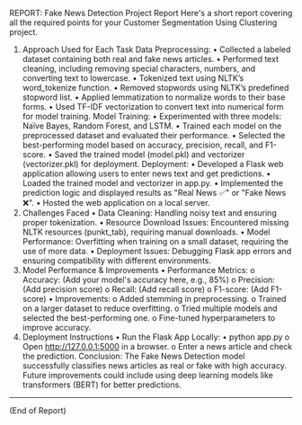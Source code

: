 REPORT:
Fake News Detection Project Report
Here's a short report covering all the required points for your Customer Segmentation Using Clustering project. 
1. Approach Used for Each Task
Data Preprocessing:
•	Collected a labeled dataset containing both real and fake news articles.
•	Performed text cleaning, including removing special characters, numbers, and converting text to lowercase.
•	Tokenized text using NLTK’s word_tokenize function.
•	Removed stopwords using NLTK’s predefined stopword list.
•	Applied lemmatization to normalize words to their base forms.
•	Used TF-IDF vectorization to convert text into numerical form for model training.
Model Training:
•	Experimented with three models: Naïve Bayes, Random Forest, and LSTM.
•	Trained each model on the preprocessed dataset and evaluated their performance.
•	Selected the best-performing model based on accuracy, precision, recall, and F1-score.
•	Saved the trained model (model.pkl) and vectorizer (vectorizer.pkl) for deployment.
Deployment:
•	Developed a Flask web application allowing users to enter news text and get predictions.
•	Loaded the trained model and vectorizer in app.py.
•	Implemented the prediction logic and displayed results as "Real News ✅" or "Fake News ❌".
•	Hosted the web application on a local server.
2. Challenges Faced
•	Data Cleaning: Handling noisy text and ensuring proper tokenization.
•	Resource Download Issues: Encountered missing NLTK resources (punkt_tab), requiring manual downloads.
•	Model Performance: Overfitting when training on a small dataset, requiring the use of more data.
•	Deployment Issues: Debugging Flask app errors and ensuring compatibility with different environments.
3. Model Performance & Improvements
•	Performance Metrics: 
o	Accuracy: (Add your model's accuracy here, e.g., 85%)
o	Precision: (Add precision score)
o	Recall: (Add recall score)
o	F1-score: (Add F1-score)
•	Improvements: 
o	Added stemming in preprocessing.
o	Trained on a larger dataset to reduce overfitting.
o	Tried multiple models and selected the best-performing one.
o	Fine-tuned hyperparameters to improve accuracy.
4. Deployment Instructions
•	Run the Flask App Locally: 
•	python app.py
o	Open http://127.0.0.1:5000 in a browser.
o	Enter a news article and check the prediction.
Conclusion: The Fake News Detection model successfully classifies news articles as real or fake with high accuracy. Future improvements could include using deep learning models like transformers (BERT) for better predictions.
________________________________________
(End of Report)

